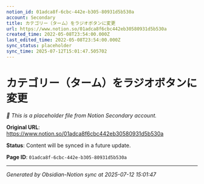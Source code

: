 ```yaml
---
notion_id: 01adca8f-6cbc-442e-b305-80931d5b530a
account: Secondary
title: カテゴリー（ターム）をラジオボタンに変更
url: https://www.notion.so/01adca8f6cbc442eb30580931d5b530a
created_time: 2022-05-08T23:54:00.000Z
last_edited_time: 2022-05-08T23:54:00.000Z
sync_status: placeholder
sync_time: 2025-07-12T15:01:47.505702
---
```


# カテゴリー（ターム）をラジオボタンに変更

*🔄 This is a placeholder file from Notion Secondary account.*

**Original URL**: https://www.notion.so/01adca8f6cbc442eb30580931d5b530a

**Status**: Content will be synced in a future update.

**Page ID**: `01adca8f-6cbc-442e-b305-80931d5b530a`

---

*Generated by Obsidian-Notion sync at 2025-07-12 15:01:47*
